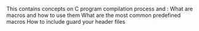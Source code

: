 This contains concepts on C program compilation process and :
What are macros and how to use them
What are the most common predefined macros
How to include guard your header files
